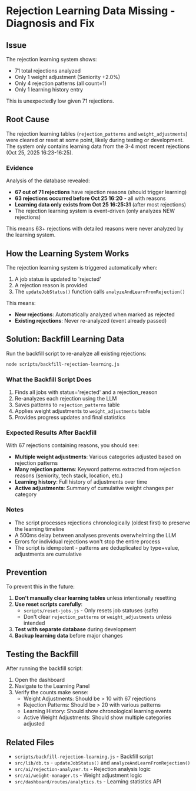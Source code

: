 # Rejection Learning Data Missing - Diagnosis and Fix

## Issue

The rejection learning system shows:
- 71 total rejections analyzed
- Only 1 weight adjustment (Seniority +2.0%)
- Only 4 rejection patterns (all count=1)
- Only 1 learning history entry

This is unexpectedly low given 71 rejections.

## Root Cause

The rejection learning tables (`rejection_patterns` and `weight_adjustments`) were cleared or reset at some point, likely during testing or development. The system only contains learning data from the 3-4 most recent rejections (Oct 25, 2025 16:23-16:25).

### Evidence

Analysis of the database revealed:
- **67 out of 71 rejections** have rejection reasons (should trigger learning)
- **63 rejections occurred before Oct 25 16:20** - all with reasons
- **Learning data only exists from Oct 25 16:25:31** (after most rejections)
- The rejection learning system is event-driven (only analyzes NEW rejections)

This means 63+ rejections with detailed reasons were never analyzed by the learning system.

## How the Learning System Works

The rejection learning system is triggered automatically when:
1. A job status is updated to 'rejected'
2. A rejection reason is provided
3. The `updateJobStatus()` function calls `analyzeAndLearnFromRejection()`

This means:
- **New rejections**: Automatically analyzed when marked as rejected
- **Existing rejections**: Never re-analyzed (event already passed)

## Solution: Backfill Learning Data

Run the backfill script to re-analyze all existing rejections:

```bash
node scripts/backfill-rejection-learning.js
```

### What the Backfill Script Does

1. Finds all jobs with status='rejected' and a rejection_reason
2. Re-analyzes each rejection using the LLM
3. Saves patterns to `rejection_patterns` table
4. Applies weight adjustments to `weight_adjustments` table
5. Provides progress updates and final statistics

### Expected Results After Backfill

With 67 rejections containing reasons, you should see:
- **Multiple weight adjustments**: Various categories adjusted based on rejection patterns
- **Many rejection patterns**: Keyword patterns extracted from rejection reasons (seniority, tech stack, location, etc.)
- **Learning history**: Full history of adjustments over time
- **Active adjustments**: Summary of cumulative weight changes per category

### Notes

- The script processes rejections chronologically (oldest first) to preserve the learning timeline
- A 500ms delay between analyses prevents overwhelming the LLM
- Errors for individual rejections won't stop the entire process
- The script is idempotent - patterns are deduplicated by type+value, adjustments are cumulative

## Prevention

To prevent this in the future:

1. **Don't manually clear learning tables** unless intentionally resetting
2. **Use reset scripts carefully**:
   - `scripts/reset-jobs.js` - Only resets job statuses (safe)
   - Don't clear `rejection_patterns` or `weight_adjustments` unless intended
3. **Test with separate database** during development
4. **Backup learning data** before major changes

## Testing the Backfill

After running the backfill script:

1. Open the dashboard
2. Navigate to the Learning Panel
3. Verify the counts make sense:
   - Weight Adjustments: Should be > 10 with 67 rejections
   - Rejection Patterns: Should be > 20 with various patterns
   - Learning History: Should show chronological learning events
   - Active Weight Adjustments: Should show multiple categories adjusted

## Related Files

- `scripts/backfill-rejection-learning.js` - Backfill script
- `src/lib/db.ts` - `updateJobStatus()` and `analyzeAndLearnFromRejection()`
- `src/ai/rejection-analyzer.ts` - Rejection analysis logic
- `src/ai/weight-manager.ts` - Weight adjustment logic
- `src/dashboard/routes/analytics.ts` - Learning statistics API

